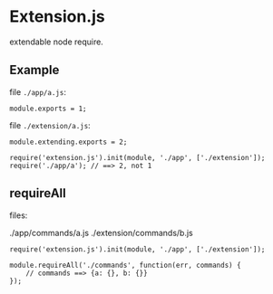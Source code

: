 # Extension.js

extendable node require.

## Example

file `./app/a.js`:

```
module.exports = 1;
```

file `./extension/a.js`:

```
module.extending.exports = 2;
```

```
require('extension.js').init(module, './app', ['./extension']);
require('./app/a'); // ==> 2, not 1
```

## requireAll

files:

./app/commands/a.js
./extension/commands/b.js

```
require('extension.js').init(module, './app', ['./extension']);

module.requireAll('./commands', function(err, commands) {
	// commands ==> {a: {}, b: {}}
});
```